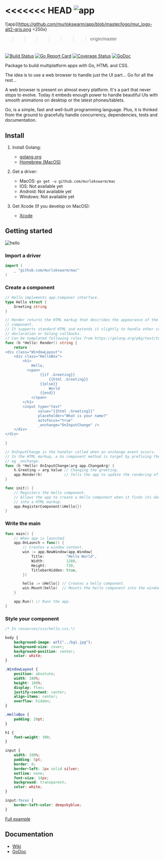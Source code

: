 <<<<<<< HEAD
![app](https://github.com/murlokswarm/app/blob/master/logo/mur_logo-alt2-gris-small.png)
=======
![app](https://github.com/murlokswarm/app/blob/master/logo/mur_logo-alt2-gris.png =250x)
>>>>>>> origin/master
#
[![Build Status](https://travis-ci.org/murlokswarm/app.svg?branch=master)](https://travis-ci.org/murlokswarm/app)
[![Go Report Card](https://goreportcard.com/badge/github.com/murlokswarm/app)](https://goreportcard.com/report/github.com/murlokswarm/app)
[![Coverage Status](https://coveralls.io/repos/github/murlokswarm/app/badge.svg?branch=master)](https://coveralls.io/github/murlokswarm/app?branch=master)
[![GoDoc](https://godoc.org/github.com/murlokswarm/app?status.svg)](https://godoc.org/github.com/murlokswarm/app)

Package to build multiplatform apps with Go, HTML and CSS.

The idea is to use a web browser to handle just the UI part... 
Go for all the rest...

A web browser is present on almost every platform. 
It's a part that never stops to evolve. 
Today it embeds enough power to handle beautiful UIs with smooth animations on desktop or the latest phones/tablets.

Go, is a simple, fast and well-built programming language. 
Plus, it is thinked from the ground to gracefully handle concurrency, dependencies, tests and documentation.

## Install
1. Install Golang:
    - [golang.org](https://golang.org/doc/install)
    - [Homebrew (MacOS)](http://www.golangbootcamp.com/book/get_setup)

2. Get a driver:
    - MacOS: ```go get -u github.com/murlokswarm/mac```
    - IOS: Not available yet
    - Android: Not available yet
    - Windows: Not available yet

3.  Get Xcode  (If you develop on MacOS): 
    - [Xcode](https://itunes.apple.com/us/app/xcode/id497799835?mt=12)

## Getting started
![hello](https://github.com/murlokswarm/examples/blob/master/mac/hello/capture-1.png)

### Import a driver
```Go
import (
	_ "github.com/murlokswarm/mac"
)
```

### Create a component
```Go
// Hello implements app.Componer interface.
type Hello struct {
	Greeting string
}

// Render returns the HTML markup that describes the appearance of the
// component.
// It supports standard HTML and extends it slightly to handle other component
// declaration or Golang callbacks.
// Can be templated following rules from https://golang.org/pkg/text/template.
func (h *Hello) Render() string {
	return `
<div class="WindowLayout">    
    <div class="HelloBox">
        <h1>
            Hello,
          <span>
                {{if .Greeting}}
                    {{html .Greeting}}
                {{else}}
                    World
                {{end}}
            </span>
        </h1>
        <input type="text"
               value="{{html .Greeting}}"
               placeholder="What is your name?"
               autofocus="true"
               _onchange="OnInputChange" />
    </div>
</div>
    `
}

// OnInputChange is the handler called when an onchange event occurs.
// In the HTML markup, a Go component method is target by prefixing the event with "_".
// eg _onchange.
func (h *Hello) OnInputChange(arg app.ChangeArg) {
	h.Greeting = arg.Value // Changing the greeting.
	app.Render(h)          // Tells the app to update the rendering of the component.
}

func init() {
	// Registers the Hello component.
	// Allows the app to create a Hello component when it finds its declaration
	// into a HTML markup.
	app.RegisterComponent(&Hello{})
}
```

### Write the main
```go
func main() {
    // When app is launched
	app.OnLaunch = func() {
		// Creates a window context.
		win := app.NewWindow(app.Window{
			Title:          "Hello World",
			Width:          1280,
			Height:         720,
			TitlebarHidden: true,
		})

		hello := &Hello{} // Creates a hello component.
		win.Mount(hello)  // Mounts the hello component into the window context.
	}

	app.Run() // Runs the app.
}

```

### Style your component
```css
/* In resources/css/hello.css.*/

body {
    background-image: url("../bg1.jpg");
    background-size: cover;
    background-position: center;
    color: white;
}

.WindowLayout {
    position: absolute;
    width: 100%;
    height: 100%;
    display: flex;
    justify-content: center;
    align-items: center;
    overflow: hidden;
}

.HelloBox {
    padding: 20pt;
}

h1 {
    font-weight: 300;
}

input {
    width: 100%;
    padding: 5pt;
    border: 0;
    border-left: 2px solid silver;
    outline: none;
    font-size: 14px;
    background: transparent;
    color: white;
}

input:focus {
    border-left-color: deepskyblue;
}
```

[Full example](https://github.com/murlokswarm/examples/tree/master/mac/hello)

## Documentation
- [Wiki](https://github.com/murlokswarm/app/wiki)
- [GoDoc](https://godoc.org/github.com/murlokswarm/app)
